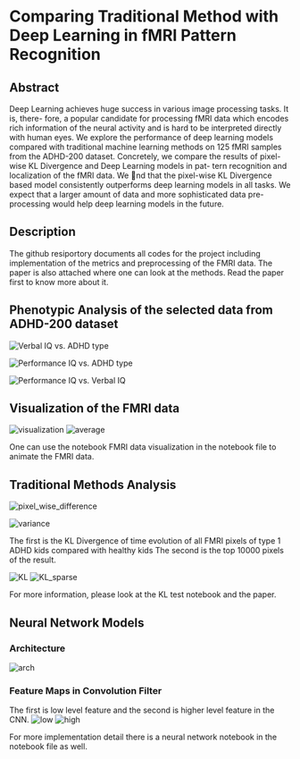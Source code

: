 # Comparing Traditional Method with Deep Learning in fMRI Pattern Recognition
## Abstract
Deep Learning achieves huge success in various image processing tasks. It is, there-
fore, a popular candidate for processing fMRI data which encodes rich information
of the neural activity and is hard to be interpreted directly with human eyes. We
explore the performance of deep learning models compared with traditional machine
learning methods on 125 fMRI samples from the ADHD-200 dataset. Concretely, we
compare the results of pixel-wise KL Divergence and Deep Learning models in pat-
tern recognition and localization of the fMRI data. We nd that the pixel-wise KL
Divergence based model consistently outperforms deep learning models in all tasks.
We expect that a larger amount of data and more sophisticated data pre-processing
would help deep learning models in the future.

## Description

The github resiportory documents all codes for the project including implementation of the metrics and preprocessing of the FMRI data. The paper is also attached where one can look at the methods. Read the paper first to know more about it.


## Phenotypic Analysis of the selected data from ADHD-200 dataset

![Verbal IQ vs. ADHD type](plots/verbal.png)

![Performance IQ vs. ADHD type](plots/performance.png)

![Performance IQ vs. Verbal IQ](plots/performance_verbal.png)


## Visualization of the FMRI data

![visualization](plots/t_0.png)
![average](plots/average_image.png)



One can use the notebook FMRI data visualization in the notebook file to animate the FMRI data.

## Traditional Methods Analysis
![pixel_wise_difference](plots/pdifference.png)

![variance](plots/variance.png)

The first is the KL Divergence of time evolution of all FMRI pixels of type 1 ADHD kids compared with healthy kids 
The second is the top 10000 pixels of the result.

![KL](plots/kl_all.png)
![KL_sparse](plots/kl_sparse.png)

For more information, please look at the KL test notebook and the paper.



## Neural Network Models
### Architecture
![arch](plots/arch.png)
### Feature Maps in Convolution Filter
The first is low level feature and the second is higher level feature in the CNN.
![low](plots/low-level.png)
![high](plots/high-level.png)

For more implementation detail there is a neural network notebook in the notebook file as well.

